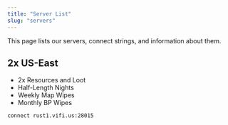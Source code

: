 ```yaml
---
title: "Server List"
slug: "servers"
---
```


This page lists our servers, connect strings, and information about them.

## 2x US-East

- 2x Resources and Loot
- Half-Length Nights
- Weekly Map Wipes
- Monthly BP Wipes

```shell
connect rust1.vifi.us:28015
```